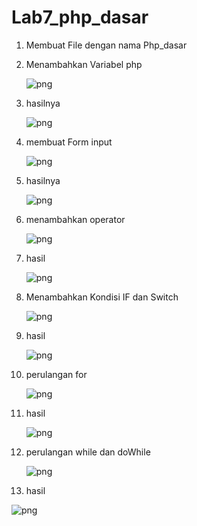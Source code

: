 # Lab7_php_dasar


1. Membuat File dengan nama Php_dasar
2. Menambahkan Variabel php




	![png](gambar/1.png)


3. hasilnya

	![png](gambar/1.1.png)

4. membuat Form input 



	![png](gambar/2.png)


5. hasilnya


	![png](gambar/2.1.png)

6. menambahkan operator



	![png](gambar/6.png)
	





7. hasil



	![png](gambar/6.1.png)


8. Menambahkan Kondisi IF dan Switch


	
	![png](gambar/3.png)



9. hasil


	![png](gambar/3.1.png)



10. perulangan for


	![png](gambar/4.png)


11. hasil



	![png](gambar/4.1.png)



12. perulangan while dan doWhile
	

	
	![png](gambar/5.png)


13. hasil


![png](gambar/5.1.png)

